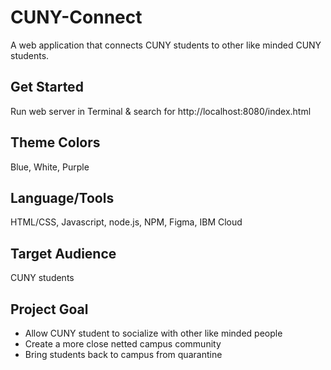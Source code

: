 # CUNY-Connect
A web application that connects CUNY students to other like minded CUNY students. 
## Get Started
Run web server in Terminal & search for http://localhost:8080/index.html

## Theme Colors 
Blue, White, Purple
## Language/Tools  
HTML/CSS, Javascript, node.js, NPM, Figma, IBM Cloud
## Target Audience 
CUNY students

## Project Goal
 - Allow CUNY student to socialize with other like minded people
 - Create a more close netted campus community
 - Bring students back to campus from quarantine
